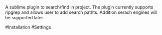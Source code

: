 A sublime plugin to search/find in project. The plugin currently supports ripgrep and allows user to add search pathts.
Addition serach engines will be supported later.

#Installation
#Settings
